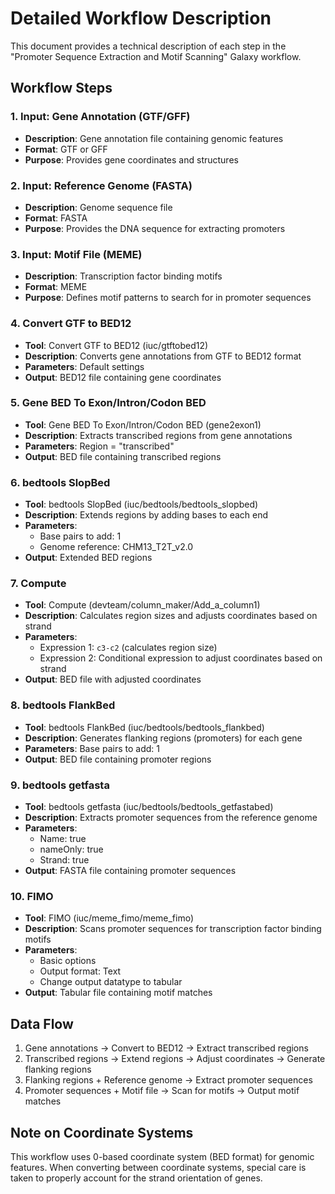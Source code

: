 # Detailed Workflow Description

This document provides a technical description of each step in the "Promoter Sequence Extraction and Motif Scanning" Galaxy workflow.

## Workflow Steps

### 1. Input: Gene Annotation (GTF/GFF)
- **Description**: Gene annotation file containing genomic features
- **Format**: GTF or GFF
- **Purpose**: Provides gene coordinates and structures

### 2. Input: Reference Genome (FASTA)
- **Description**: Genome sequence file
- **Format**: FASTA
- **Purpose**: Provides the DNA sequence for extracting promoters

### 3. Input: Motif File (MEME)
- **Description**: Transcription factor binding motifs
- **Format**: MEME
- **Purpose**: Defines motif patterns to search for in promoter sequences

### 4. Convert GTF to BED12
- **Tool**: Convert GTF to BED12 (iuc/gtftobed12)
- **Description**: Converts gene annotations from GTF to BED12 format
- **Parameters**: Default settings
- **Output**: BED12 file containing gene coordinates

### 5. Gene BED To Exon/Intron/Codon BED
- **Tool**: Gene BED To Exon/Intron/Codon BED (gene2exon1)
- **Description**: Extracts transcribed regions from gene annotations
- **Parameters**: Region = "transcribed"
- **Output**: BED file containing transcribed regions

### 6. bedtools SlopBed
- **Tool**: bedtools SlopBed (iuc/bedtools/bedtools_slopbed)
- **Description**: Extends regions by adding bases to each end
- **Parameters**: 
  - Base pairs to add: 1
  - Genome reference: CHM13_T2T_v2.0
- **Output**: Extended BED regions

### 7. Compute
- **Tool**: Compute (devteam/column_maker/Add_a_column1)
- **Description**: Calculates region sizes and adjusts coordinates based on strand
- **Parameters**: 
  - Expression 1: `c3-c2` (calculates region size)
  - Expression 2: Conditional expression to adjust coordinates based on strand
- **Output**: BED file with adjusted coordinates

### 8. bedtools FlankBed
- **Tool**: bedtools FlankBed (iuc/bedtools/bedtools_flankbed)
- **Description**: Generates flanking regions (promoters) for each gene
- **Parameters**: Base pairs to add: 1
- **Output**: BED file containing promoter regions

### 9. bedtools getfasta
- **Tool**: bedtools getfasta (iuc/bedtools/bedtools_getfastabed)
- **Description**: Extracts promoter sequences from the reference genome
- **Parameters**:
  - Name: true
  - nameOnly: true
  - Strand: true
- **Output**: FASTA file containing promoter sequences

### 10. FIMO
- **Tool**: FIMO (iuc/meme_fimo/meme_fimo)
- **Description**: Scans promoter sequences for transcription factor binding motifs
- **Parameters**:
  - Basic options
  - Output format: Text
  - Change output datatype to tabular
- **Output**: Tabular file containing motif matches

## Data Flow

1. Gene annotations → Convert to BED12 → Extract transcribed regions
2. Transcribed regions → Extend regions → Adjust coordinates → Generate flanking regions
3. Flanking regions + Reference genome → Extract promoter sequences
4. Promoter sequences + Motif file → Scan for motifs → Output motif matches

## Note on Coordinate Systems

This workflow uses 0-based coordinate system (BED format) for genomic features. When converting between coordinate systems, special care is taken to properly account for the strand orientation of genes.
